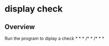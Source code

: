 # display check

## Overview 
Run the program to diplay a check
          *
         *
        *
  /*   *
   /* *
     *
